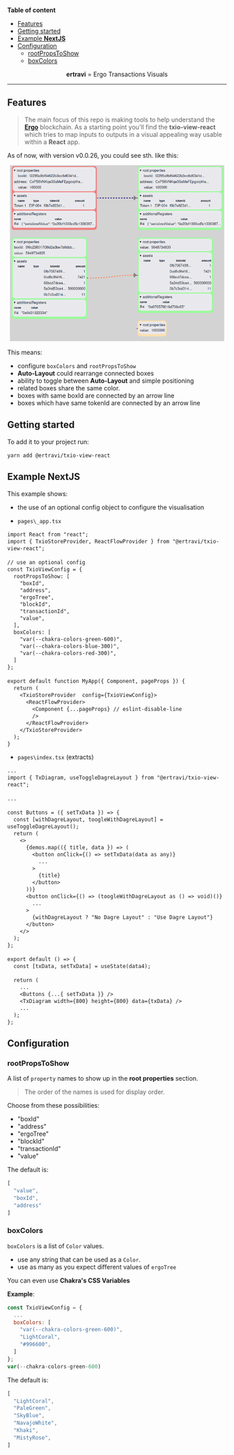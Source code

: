 <!-- START doctoc generated TOC please keep comment here to allow auto update -->
<!-- DON'T EDIT THIS SECTION, INSTEAD RE-RUN doctoc TO UPDATE -->
**Table of content**

- [Features](#features)
- [Getting started](#getting-started)
- [Example **NextJS**](#example-nextjs)
- [Configuration](#configuration)
  - [rootPropsToShow](#rootpropstoshow)
  - [boxColors](#boxcolors)

<!-- END doctoc generated TOC please keep comment here to allow auto update -->

<!--suppress HtmlDeprecatedAttribute -->
<div align="center">

**ertravi** = Ergo Transactions Visuals

</div>

----

## Features

> The main focus of this repo is making tools to help understand the **[Ergo](https://ergoplatform.org/)** blockchain. As a starting point you'll find the **txio-view-react** which tries to map inputs to outputs in a visual appealing way usable within a **React** app.

As of now, with version v0.0.26, you could see sth. like this:

![](media/demo-output-v0-0-23.png)

This means:
- configure `boxColors` and `rootPropsToShow`
- **Auto-Layout** could rearrange connected boxes
- ability to toggle between **Auto-Layout** and simple positioning
- related boxes share the same color.
- boxes with same boxId are connected by an arrow line
- boxes which have same tokenId are connected by an arrow line

## Getting started

To add it to your project run:

```
yarn add @ertravi/txio-view-react
```

## Example **NextJS**

This example shows:

- the use of an optional config object to configure the visualisation

- `pages\_app.tsx`

```tsx
import React from "react";
import { TxioStoreProvider, ReactFlowProvider } from "@ertravi/txio-view-react";

// use an optional config 
const TxioViewConfig = {
  rootPropsToShow: [
    "boxId",
    "address",
    "ergoTree",
    "blockId",
    "transactionId",
    "value",
  ],
  boxColors: [
    "var(--chakra-colors-green-600)",
    "var(--chakra-colors-blue-300)",    
    "var(--chakra-colors-red-300)",    
  ]  
};

export default function MyApp({ Component, pageProps }) {
  return (
    <TxioStoreProvider  config={TxioViewConfig}>
      <ReactFlowProvider>
        <Component {...pageProps} // eslint-disable-line
        />
      </ReactFlowProvider>
    </TxioStoreProvider>
  );
}

```

- `pages\index.tsx` (extracts)

```tsx
...
import { TxDiagram, useToggleDagreLayout } from "@ertravi/txio-view-react"; 

...

const Buttons = ({ setTxData }) => {
  const [withDagreLayout, toogleWithDagreLayout] = useToggleDagreLayout();
  return (
    <>
      {demos.map(({ title, data }) => (
        <button onClick={() => setTxData(data as any)}
          ...
        >
          {title}
        </button>
      ))}
      <button onClick={() => (toogleWithDagreLayout as () => void)()}
        ...
      >
        {withDagreLayout ? "No Dagre Layout" : "Use Dagre Layout"}
      </button>
    </>
  );
};

export default () => {
  const [txData, setTxData] = useState(data4);

  return (
    ...
    <Buttons {...{ setTxData }} />
    <TxDiagram width={800} height={800} data={txData} />
    ...
  );
};
```

## Configuration



### rootPropsToShow

A list of `property` names to show up in the **root properties** section. 

> The order of the names is used for display order.

Choose from these possibilities:

- "boxId"
- "address"
- "ergoTree"
- "blockId"
- "transactionId"
- "value"

The default is:

```js
[
  "value", 
  "boxId", 
  "address"
]
```

### boxColors

`boxColors` is a list of `Color` values. 

- use any string that can be used as a `Color`.
- use as many as you expect different values of `ergoTree`

You can even use **Chakra's CSS Variables**

**Example**:

```js
const TxioViewConfig = {
  ...
  boxColors: [
    "var(--chakra-colors-green-600)", 
    "LightCoral",    
    "#996600",    
  ]  
};
var(--chakra-colors-green-600)
```

The default is:

```js
[
  "LightCoral",
  "PaleGreen",
  "SkyBlue",
  "NavajoWhite",
  "Khaki",  
  "MistyRose",
]
```